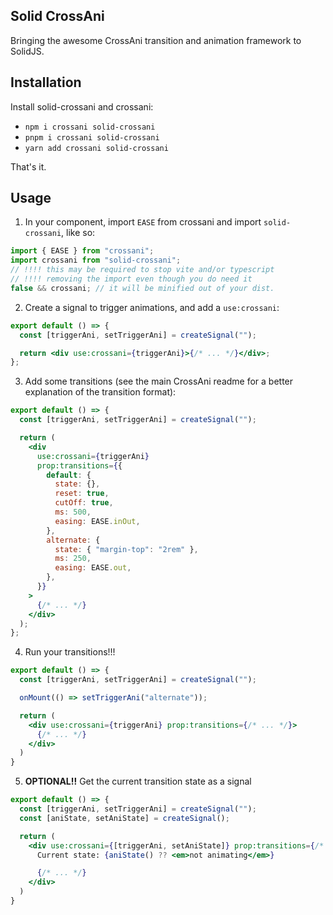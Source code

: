 ## Solid CrossAni

Bringing the awesome CrossAni transition and animation framework to SolidJS.

## Installation

Install solid-crossani and crossani:

- `npm i crossani solid-crossani`
- `pnpm i crossani solid-crossani`
- `yarn add crossani solid-crossani`

That's it.

## Usage

1. In your component, import `EASE` from crossani and import `solid-crossani`, like so:

```jsx
import { EASE } from "crossani";
import crossani from "solid-crossani";
// !!!! this may be required to stop vite and/or typescript
// !!!! removing the import even though you do need it
false && crossani; // it will be minified out of your dist.
```

2. Create a signal to trigger animations, and add a `use:crossani`:

```jsx
export default () => {
  const [triggerAni, setTriggerAni] = createSignal("");

  return <div use:crossani={triggerAni}>{/* ... */}</div>;
};
```

3. Add some transitions (see the main CrossAni readme for a better explanation of the transition format):

```jsx
export default () => {
  const [triggerAni, setTriggerAni] = createSignal("");

  return (
    <div
      use:crossani={triggerAni}
      prop:transitions={{
        default: {
          state: {},
          reset: true,
          cutOff: true,
          ms: 500,
          easing: EASE.inOut,
        },
        alternate: {
          state: { "margin-top": "2rem" },
          ms: 250,
          easing: EASE.out,
        },
      }}
    >
      {/* ... */}
    </div>
  );
};
```

4. Run your transitions!!!

```jsx
export default () => {
  const [triggerAni, setTriggerAni] = createSignal("");

  onMount(() => setTriggerAni("alternate"));

  return (
    <div use:crossani={triggerAni} prop:transitions={/* ... */}>
      {/* ... */}
    </div>
  )
}
```

5. **OPTIONAL!!** Get the current transition state as a signal

```jsx
export default () => {
  const [triggerAni, setTriggerAni] = createSignal("");
  const [aniState, setAniState] = createSignal();

  return (
    <div use:crossani={[triggerAni, setAniState]} prop:transitions={/* ... */}>
      Current state: {aniState() ?? <em>not animating</em>}

      {/* ... */}
    </div>
  )
}
```
